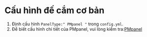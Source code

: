 # Cấu hình đế cắm cơ bản

1. Định cấu hình `PanelType:" PMpanel "` trong `config.yml`.
2. Để biết cấu hình chi tiết của PMpanel, vui lòng kiểm tra:[PMpanel](https://github.com/ByteInternetHK/PMPanel)



